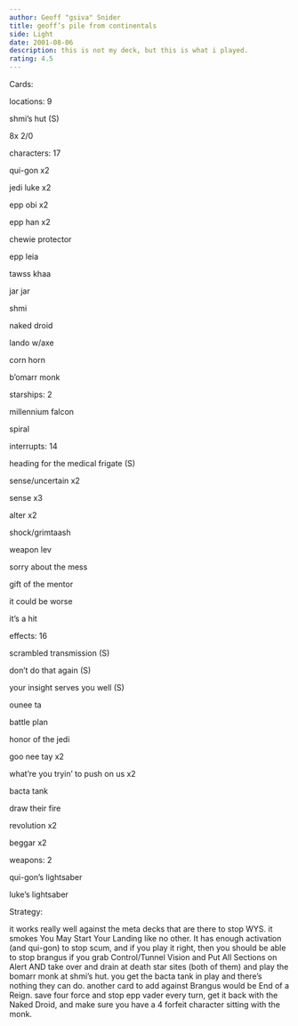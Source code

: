 ```yaml
---
author: Geoff "gsiva" Snider
title: geoff’s pile from continentals
side: Light
date: 2001-08-06
description: this is not my deck, but this is what i played.
rating: 4.5
---
```

Cards: 

locations: 9
shmi’s hut (S)
8x 2/0

characters: 17
qui-gon x2
jedi luke x2
epp obi x2
epp han x2
chewie protector
epp leia
tawss khaa
jar jar
shmi
naked droid
lando w/axe
corn horn
b’omarr monk

starships: 2
millennium falcon
spiral

interrupts: 14
heading for the medical frigate (S)
sense/uncertain x2
sense x3
alter x2
shock/grimtaash
weapon lev
sorry about the mess
gift of the mentor
it could be worse
it’s a hit

effects: 16 
scrambled transmission (S)
don’t do that again (S)
your insight serves you well (S)
ounee ta
battle plan
honor of the jedi
goo nee tay x2
what’re you tryin’ to push on us x2
bacta tank
draw their fire
revolution x2
beggar x2

weapons: 2
qui-gon’s lightsaber
luke’s lightsaber



Strategy: 

it works really well against the meta decks that are there to stop WYS.  it smokes You May Start Your Landing like no other.  It has enough activation (and qui-gon) to stop scum, and if you play it right, then you should be able to stop brangus if you grab Control/Tunnel Vision and Put All Sections on Alert AND take over and drain at death star sites (both of them) and play the bomarr monk at shmi’s hut.  you get the bacta tank in play and there’s nothing they can do.  another card to add against Brangus would be End of a Reign.  save four force and stop epp vader every turn, get it back with the Naked Droid, and make sure you have a 4 forfeit character sitting with the monk.

